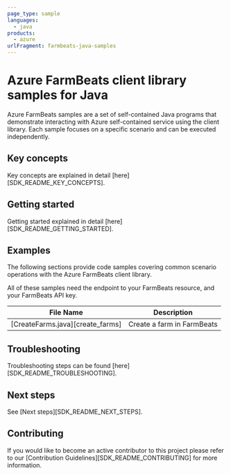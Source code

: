 ```yaml
---
page_type: sample
languages:
  - java
products:
  - azure
urlFragment: farmbeats-java-samples
---
```


# Azure FarmBeats client library samples for Java

Azure FarmBeats samples are a set of self-contained Java programs that demonstrate interacting with Azure self-contained service using the client library. Each sample focuses on a specific scenario and can be executed independently.

## Key concepts

Key concepts are explained in detail [here][SDK_README_KEY_CONCEPTS].

## Getting started

Getting started explained in detail [here][SDK_README_GETTING_STARTED].

## Examples

The following sections provide code samples covering common scenario operations with the Azure FarmBeats client library.

All of these samples need the endpoint to your FarmBeats resource, and your FarmBeats API key.

|**File Name**|**Description**|
|----------------|-------------|
|[CreateFarms.java][create_farms]|Create a farm in FarmBeats|

## Troubleshooting

Troubleshooting steps can be found [here][SDK_README_TROUBLESHOOTING].

## Next steps

See [Next steps][SDK_README_NEXT_STEPS].

## Contributing

If you would like to become an active contributor to this project please refer to our [Contribution Guidelines][SDK_README_CONTRIBUTING] for more information.

<!-- LINKS -->
<!-- [SDK_README_CONTRIBUTING]: https://github.com/Azure/azure-sdk-for-java/blob/main/sdk/agrifood/azure-verticals-agrifood-farming/README.md#contributing -->
<!-- [SDK_README_GETTING_STARTED]: https://github.com/Azure/azure-sdk-for-java/blob/main/sdk/agrifood/azure-verticals-agrifood-farming/README.md#getting-started -->
<!-- [SDK_README_TROUBLESHOOTING]: https://github.com/Azure/azure-sdk-for-java/blob/main/sdk/agrifood/azure-verticals-agrifood-farming/README.md#troubleshooting -->
<!-- [SDK_README_KEY_CONCEPTS]: https://github.com/Azure/azure-sdk-for-java/blob/main/sdk/agrifood/azure-verticals-agrifood-farming/README.md#key-concepts -->
<!-- [SDK_README_DEPENDENCY]: https://github.com/Azure/azure-sdk-for-java/blob/main/sdk/agrifood/azure-verticals-agrifood-farming/README.md#include-the-package -->
<!-- [SDK_README_NEXT_STEPS]: https://github.com/Azure/azure-sdk-for-java/blob/main/sdk/agrifood/azure-verticals-agrifood-farming/README.md#next-steps -->
<!-- [create_farms]: https://github.com/Azure/azure-sdk-for-java/blob/main/sdk/agrifood/azure-verticals-agrifood-farming/src/samples/java/com/azure/verticals/agrifood/farming/CreateFarms.java -->
